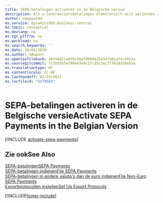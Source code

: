 ```yaml
---
title: SEPA-betalingen activeren in de Belgische versie
description: Als u leveranciersbetalingen elektronisch wilt verzenden in de betalingsindeling SEPA (Single Euro Payments Area) ISO 20022, moet u eerst de vereiste instellingen aanbrengen voor het activeren van SEPA-betalingen.
author: edupont04
ms.service: dynamics365-business-central
ms.topic: conceptual
ms.devlang: na
ms.tgt_pltfrm: na
ms.workload: na
ms.search.keywords: ''
ms.date: 10/01/2020
ms.author: edupont
ms.openlocfilehash: a6e5dd21a43bc40af000462bd347e8ca71cd912a
ms.sourcegitcommit: ff2b55b7e790447e0c1fcd5c2ec7f7610338ebaa
ms.translationtype: HT
ms.contentlocale: nl-BE
ms.lasthandoff: 02/15/2021
ms.locfileid: "5379583"
---
```

# <a name="activate-sepa-payments-in-the-belgian-version"></a><span data-ttu-id="04ca6-103">SEPA-betalingen activeren in de Belgische versie</span><span class="sxs-lookup"><span data-stu-id="04ca6-103">Activate SEPA Payments in the Belgian Version</span></span>

[!INCLUDE [activate-sepa-payments](../includes/BENL/activate-sepa-payments.md)]

## <a name="see-also"></a><span data-ttu-id="04ca6-104">Zie ook</span><span class="sxs-lookup"><span data-stu-id="04ca6-104">See Also</span></span>  

[<span data-ttu-id="04ca6-105">SEPA-betalingen</span><span class="sxs-lookup"><span data-stu-id="04ca6-105">SEPA Payments</span></span>](sepa-payments.md)  
[<span data-ttu-id="04ca6-106">SEPA-betalingen indienen</span><span class="sxs-lookup"><span data-stu-id="04ca6-106">File SEPA Payments</span></span>](how-to-file-sepa-payments.md)  
[<span data-ttu-id="04ca6-107">SEPA-betalingen in andere valuta's dan de euro indienen</span><span class="sxs-lookup"><span data-stu-id="04ca6-107">File Non-Euro SEPA Payments</span></span>](how-to-file-non-euro-sepa-payments.md)  
[<span data-ttu-id="04ca6-108">Exportprotocollen instellen</span><span class="sxs-lookup"><span data-stu-id="04ca6-108">Set Up Export Protocols</span></span>](how-to-set-up-export-protocols.md)  


[!INCLUDE[footer-include](../../includes/footer-banner.md)]